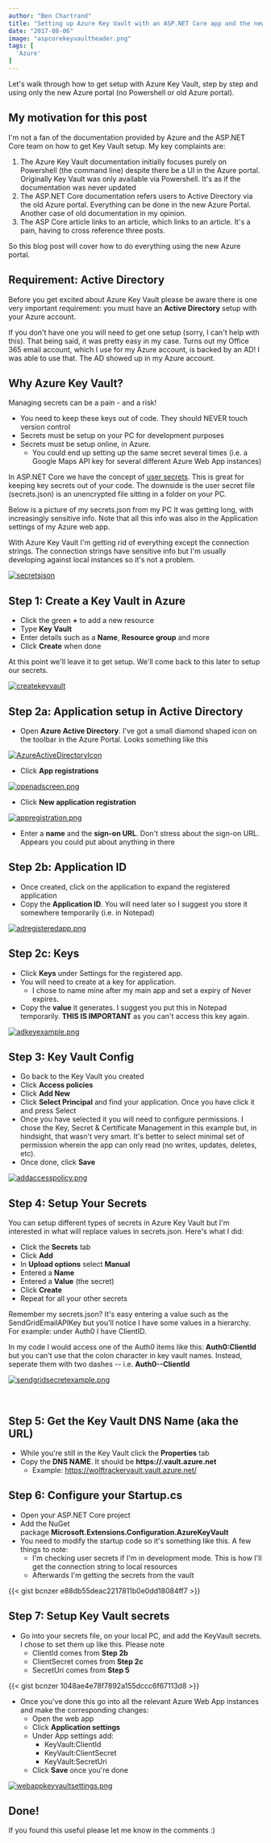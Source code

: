 ```yaml
---
author: "Ben Chartrand"
title: "Setting up Azure Key Vault with an ASP.NET Core app and the new Azure Portal"
date: "2017-08-06"
image: "aspcorekeyvaultheader.png"
tags: [
  'Azure'
]
---
```


Let's walk through how to get setup with Azure Key Vault, step by step and using only the new Azure portal (no Powershell or old Azure portal).

## My motivation for this post

I'm not a fan of the documentation provided by Azure and the ASP.NET Core team on how to get Key Vault setup. My key complaints are:

1. The Azure Key Vault documentation initially focuses purely on Powershell (the command line) despite there be a UI in the Azure portal. Originally Key Vault was only available via Powershell. It's as if the documentation was never updated
2. The ASP.NET Core documentation refers users to Active Directory via the old Azure portal. Everything can be done in the new Azure Portal. Another case of old documentation in my opinion.
3. The ASP Core article links to an article, which links to an article. It's a pain, having to cross reference three posts.

So this blog post will cover how to do everything using the new Azure portal.

## Requirement: Active Directory

Before you get excited about Azure Key Vault please be aware there is one very important requirement: you must have an **Active Directory** setup with your Azure account.

If you don't have one you will need to get one setup (sorry, I can't help with this). That being said, it was pretty easy in my case. Turns out my Office 365 email account, which I use for my Azure account, is backed by an AD! I was able to use that. The AD showed up in my Azure account.

## Why Azure Key Vault?

Managing secrets can be a pain - and a risk!

- You need to keep these keys out of code. They should NEVER touch version control
- Secrets must be setup on your PC for development purposes
- Secrets must be setup online, in Azure.
    - You could end up setting up the same secret several times (i.e. a Google Maps API key for several different Azure Web App instances)

In ASP.NET Core we have the concept of [user secrets](https://docs.microsoft.com/en-us/aspnet/core/security/app-secrets). This is great for keeping key secrets out of your code. The downside is the user secret file (secrets.json) is an unencrypted file sitting in a folder on your PC.

Below is a picture of my secrets.json from my PC It was getting long, with increasingly sensitive info. Note that all this info was also in the Application settings of my Azure web app.

With Azure Key Vault I'm getting rid of everything except the connection strings. The connection strings have sensitive info but I'm usually developing against local instances so it's not a problem.

[![secretsjson](images/secretsjson.png)](https://liftcodeplay.files.wordpress.com/2017/08/secretsjson.png)

## Step 1: Create a Key Vault in Azure

- Click the green **+** to add a new resource
- Type **Key Vault**
- Enter details such as a **Name**, **Resource group** and more
- Click **Create** when done

At this point we'll leave it to get setup. We'll come back to this later to setup our secrets.

[![createkeyvault](images/createkeyvault.png)](https://liftcodeplay.files.wordpress.com/2017/08/createkeyvault.png)

## Step 2a: Application setup in Active Directory

- Open **Azure Active Directory**. I've got a small diamond shaped icon on the toolbar in the Azure Portal. Looks something like this

[![AzureActiveDirectoryIcon](https://liftcodeplay.files.wordpress.com/2017/08/azureactivedirectoryicon.png?w=150)](https://liftcodeplay.files.wordpress.com/2017/08/azureactivedirectoryicon.png)

- Click **App registrations**

[![openadscreen.png](images/openadscreen.png)](https://liftcodeplay.files.wordpress.com/2017/08/openadscreen.png)

- Click **New application registration**

[![appregistration.png](images/appregistration.png)](https://liftcodeplay.files.wordpress.com/2017/08/appregistration.png)

- Enter a **name** and the **sign-on URL**. Don't stress about the sign-on URL. Appears you could put about anything in there

## Step 2b: Application ID

- Once created, click on the application to expand the registered application
- Copy the **Application ID**. You will need later so I suggest you store it somewhere temporarily (i.e. in Notepad)

[![adregisteredapp.png](images/adregisteredapp.png)](https://liftcodeplay.files.wordpress.com/2017/08/adregisteredapp.png)

## Step 2c: Keys

- Click **Keys** under Settings for the registered app.
- You will need to create at a key for application.
    - I chose to name mine after my main app and set a expiry of Never expires.
- Copy the **value** it generates. I suggest you put this in Notepad temporarily. **THIS IS IMPORTANT** as you can't access this key again.

[![adkeyexample.png](images/adkeyexample.png)](https://liftcodeplay.files.wordpress.com/2017/08/adkeyexample.png)

## Step 3: Key Vault Config

- Go back to the Key Vault you created
- Click **Access policies**
- Click **Add New**
- Click **Select Principal** and find your application. Once you have click it and press Select
- Once you have selected it you will need to configure permissions. I chose the Key, Secret & Certificate Management in this example but, in hindsight, that wasn't very smart. It's better to select minimal set of permission wherein the app can only read (no writes, updates, deletes, etc).
- Once done, click **Save**

[![addaccesspolicy.png](images/addaccesspolicy.png)](https://liftcodeplay.files.wordpress.com/2017/08/addaccesspolicy.png)

## Step 4: Setup Your Secrets

You can setup different types of secrets in Azure Key Vault but I'm interested in what will replace values in secrets.json. Here's what I did:

- Click the **Secrets** tab
- Click **Add**
- In **Upload options** select **Manual**
- Entered a **Name**
- Entered a **Value** (the secret)
- Click **Create**
- Repeat for all your other secrets

Remember my secrets.json? It's easy entering a value such as the SendGridEmailAPIKey but you'll notice I have some values in a hierarchy. For example: under Auth0 I have ClientID.

In my code I would access one of the Auth0 items like this: **Auth0:ClientId** but you can't use that the colon character in key vault names. Instead, seperate them with two dashes -- i.e. **Auth0--ClientId**

[![sendgridsecretexample.png](images/sendgridsecretexample.png)](https://liftcodeplay.files.wordpress.com/2017/08/sendgridsecretexample.png)

 

## Step 5: Get the Key Vault DNS Name (aka the URL)

- While you're still in the Key Vault click the **Properties** tab
- Copy the **DNS NAME**. It should be **https://<name of your vault>.vault.azure.net**
    - Example: https://wolftrackervault.vault.azure.net/

## Step 6: Configure your Startup.cs

- Open your ASP.NET Core project
- Add the NuGet package **Microsoft.Extensions.Configuration.AzureKeyVault**
- You need to modify the startup code so it's something like this. A few things to note:
    - I'm checking user secrets if I'm in development mode. This is how I'll get the connection string to local resources
    - Afterwards I'm getting the secrets from the vault

{{< gist bcnzer e88db55deac2217811b0e0dd18084ff7 >}}

## Step 7: Setup Key Vault secrets

- Go into your secrets file, on your local PC, and add the KeyVault secrets. I chose to set them up like this. Please note
    - ClientId comes from **Step 2b**
    - ClientSecret comes from **Step 2c**
    - SecretUri comes from **Step 5**

{{< gist bcnzer 1048ae4e78f7892a155dccc6f67113d8 >}}

- Once you've done this go into all the relevant Azure Web App instances and make the corresponding changes:
    - Open the web app
    - Click **Application settings**
    - Under App settings add:
        - KeyVault:ClientId
        - KeyVault:ClientSecret
        - KeyVault:SecretUri
    - Click **Save** once you're done

[![webappkeyvaultsettings.png](images/webappkeyvaultsettings.png)](https://liftcodeplay.files.wordpress.com/2017/08/webappkeyvaultsettings.png)

## Done!

If you found this useful please let me know in the comments :)
